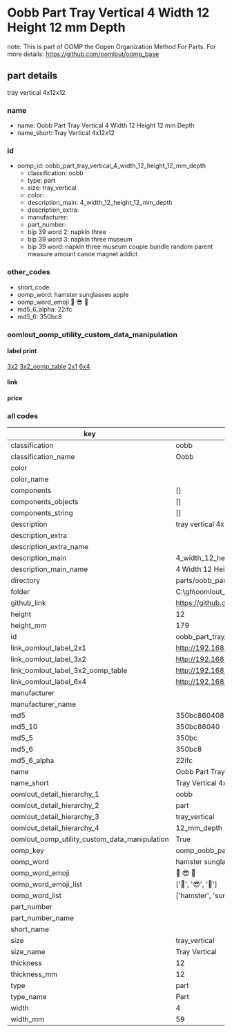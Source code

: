 # Oobb Part Tray Vertical 4 Width 12 Height 12 mm Depth  

note: This is part of OOMP the Oopen Organization Method For Parts. For more details: https://github.com/oomlout/oomp_base

##  part details
  



tray vertical 4x12x12



### name
* name: Oobb Part Tray Vertical 4 Width 12 Height 12 mm Depth
* name_short: Tray Vertical 4x12x12 
### id
* oomp_id: oobb_part_tray_vertical_4_width_12_height_12_mm_depth
  * classification: oobb
  * type: part
  * size: tray_vertical
  * color: 
  * description_main: 4_width_12_height_12_mm_depth
  * description_extra: 
  * manufacturer: 
  * part_number: 
  * bip 39 word 2: napkin three
  * bip 39 word 3: napkin three museum
  * bip 39 word: napkin three museum couple bundle random parent measure amount canoe magnet addict

### other_codes
* short_code: 
* oomp_word: hamster sunglasses apple
* oomp_word_emoji :hamster: :sunglasses: :apple:
* md5_6_alpha: 22ifc
* md5_6: 350bc8






### oomlout_oomp_utility_custom_data_manipulation
#### label print
[3x2](http://192.168.1.245:1112/?label=oomp%2022ifc)
[3x2_oomp_table](http://192.168.1.108:1112/?label=oomp%2022ifc)
[2x1](http://192.168.1.242:1112/?label=oomp%2022ifc)
[6x4](http://192.168.1.55:1112/?label=oomp%2022ifc)    

#### link

                              

#### price







### all codes 
| key | value |  
| --- | --- |  
| classification | oobb |  
| classification_name | Oobb |  
| color |  |  
| color_name |  |  
| components | [] |  
| components_objects | [] |  
| components_string | [] |  
| description | tray vertical 4x12x12 |  
| description_extra |  |  
| description_extra_name |  |  
| description_main | 4_width_12_height_12_mm_depth |  
| description_main_name | 4 Width 12 Height 12 mm Depth |  
| directory | parts/oobb_part_tray_vertical_4_width_12_height_12_mm_depth |  
| folder | C:\gh\oomlout_oobb_version_4_generated_parts\parts\oobb_part_tray_vertical_4_width_12_height_12_mm_depth |  
| github_link | https://github.com/oomlout/oomlout_oomp_part_src/tree/main/parts/oobb_part_tray_vertical_4_width_12_height_12_mm_depth |  
| height | 12 |  
| height_mm | 179 |  
| id | oobb_part_tray_vertical_4_width_12_height_12_mm_depth |  
| link_oomlout_label_2x1 | http://192.168.1.242:1112/?label=oomp%2022ifc |  
| link_oomlout_label_3x2 | http://192.168.1.245:1112/?label=oomp%2022ifc |  
| link_oomlout_label_3x2_oomp_table | http://192.168.1.108:1112/?label=oomp%2022ifc |  
| link_oomlout_label_6x4 | http://192.168.1.55:1112/?label=oomp%2022ifc |  
| manufacturer |  |  
| manufacturer_name |  |  
| md5 | 350bc8604089f406c68f231323784497 |  
| md5_10 | 350bc86040 |  
| md5_5 | 350bc |  
| md5_6 | 350bc8 |  
| md5_6_alpha | 22ifc |  
| name | Oobb Part Tray Vertical 4 Width 12 Height 12 mm Depth |  
| name_short | Tray Vertical 4x12x12  |  
| oomlout_detail_hierarchy_1 | oobb |  
| oomlout_detail_hierarchy_2 | part |  
| oomlout_detail_hierarchy_3 | tray_vertical |  
| oomlout_detail_hierarchy_4 | 12_mm_depth |  
| oomlout_oomp_utility_custom_data_manipulation | True |  
| oomp_key | oomp_oobb_part_tray_vertical_4_width_12_height_12_mm_depth |  
| oomp_word | hamster sunglasses apple |  
| oomp_word_emoji | :hamster: :sunglasses: :apple: |  
| oomp_word_emoji_list | [':hamster:', ':sunglasses:', ':apple:'] |  
| oomp_word_list | ['hamster', 'sunglasses', 'apple'] |  
| part_number |  |  
| part_number_name |  |  
| short_name |  |  
| size | tray_vertical |  
| size_name | Tray Vertical |  
| thickness | 12 |  
| thickness_mm | 12 |  
| type | part |  
| type_name | Part |  
| width | 4 |  
| width_mm | 59 |  
